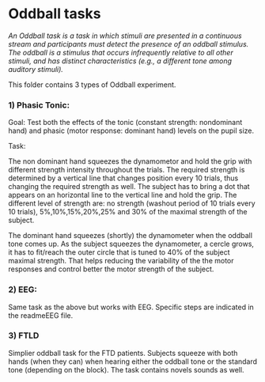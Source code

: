 # Oddball tasks

*An Oddball task is a task in which stimuli are presented in a continuous stream and participants must detect the presence of an oddball stimulus. The oddball is a stimulus that occurs infrequently relative to all other stimuli, and has distinct characteristics (e.g., a different tone among auditory stimuli).*

This folder contains 3 types of Oddball experiment.

### 1) Phasic Tonic: 

Goal: Test both the effects of the tonic (constant strength: nondominant hand) and phasic (motor response: dominant hand) levels on the pupil size. 

Task: 

The non dominant hand squeezes the dynamometor and hold the grip with different strength intensity throughout the trials. The required strength is determined by a vertical line that changes position every 10 trials, thus changing the required strength as well. The subject has to bring a dot that appears on an horizontal line to the vertical line and hold the grip. The different level of strength are: no strength (washout period of 10 trials every 10 trials), 5%,10%,15%,20%,25% and 30% of the maximal strength of the subject. 

The dominant hand squeezes (shortly) the dynamometer when the oddball tone comes up. As the subject squeezes the dynamometer, a cercle grows, it has to fit/reach the outer circle that is tuned to 40% of the subject maximal strength. That helps reducing the variability of the the motor responses and control better the motor strength of the subject. 

### 2) EEG: 

Same task as the above but works with EEG. Specific steps are indicated in the readmeEEG file.

### 3) FTLD

Simplier oddball task for the FTD patients. Subjects squeeze with both hands (when they can) when hearing either the oddball tone or the standard tone (depending on the block). The task contains novels sounds as well.





